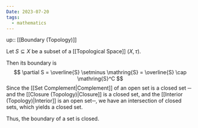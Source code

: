```yaml
---
Date: 2023-07-20
tags:
  - mathematics
---
```

up:: [[Boundary (Topology)]]

Let $S \subseteq X$ be a subset of a [[Topological Space]] $(X, \tau)$.

Then its boundary is 
$$
\partial S = \overline{S} \setminus \mathring{S} = \overline{S} \cap \mathring{S}^C
$$
Since the [[Set Complement|Complement]] of an open set is a closed set ─ and the [[Closure (Topology)|Closure]] is a closed set, and the [[Interior (Topology)|Interior]] is an open set─, we have an intersection of closed sets, which yields a closed set.

Thus, the boundary of a set is closed.